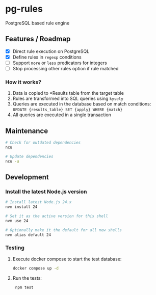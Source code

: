 # pg-rules

PostgreSQL based rule engine

## Features / Roadmap

- [x] Direct rule execution on PostgreSQL
- [x] Define rules in `regexp` conditions
- [ ] Support `more` or `less` predicators for integers
- [ ] Stop processing other rules option if rule matched

### How it works?

1. Data is copied to *Results table from the target table
2. Rules are transformed into SQL queries using `kysely`
3. Queries are executed in the database based on match conditions: `UPDATE {results_table} SET {apply} WHERE {match}`
4. All queries are executed in a single transaction

## Maintenance

```bash
# Check for outdated dependencies
ncu

# Update dependencies
ncu -u
```

## Development

### Install the latest Node.js version

```bash
# Install latest Node.js 24.x
nvm install 24

# Set it as the active version for this shell
nvm use 24

# Optionally make it the default for all new shells
nvm alias default 24
```

### Testing

1. Execute docker compose to start the test database:
   ```bash
   docker compose up -d
   ```

2. Run the tests:
   ```bash
    npm test
    ```
